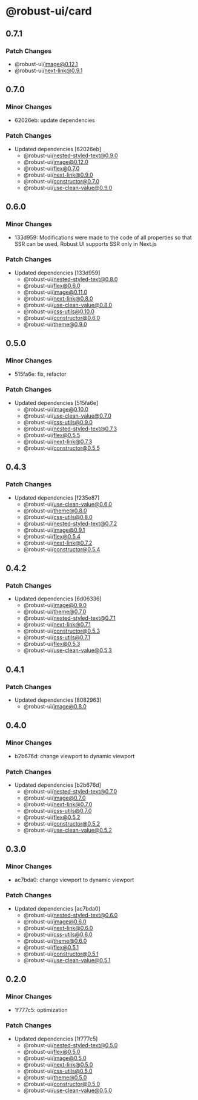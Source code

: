 # @robust-ui/card

## 0.7.1

### Patch Changes

- @robust-ui/image@0.12.1
- @robust-ui/next-link@0.9.1

## 0.7.0

### Minor Changes

- 62026eb: update dependencies

### Patch Changes

- Updated dependencies [62026eb]
  - @robust-ui/nested-styled-text@0.9.0
  - @robust-ui/image@0.12.0
  - @robust-ui/flex@0.7.0
  - @robust-ui/next-link@0.9.0
  - @robust-ui/constructor@0.7.0
  - @robust-ui/use-clean-value@0.9.0

## 0.6.0

### Minor Changes

- 133d959: Modifications were made to the code of all properties so that SSR can be used, Robust UI supports SSR only in Next.js

### Patch Changes

- Updated dependencies [133d959]
  - @robust-ui/nested-styled-text@0.8.0
  - @robust-ui/flex@0.6.0
  - @robust-ui/image@0.11.0
  - @robust-ui/next-link@0.8.0
  - @robust-ui/use-clean-value@0.8.0
  - @robust-ui/css-utils@0.10.0
  - @robust-ui/constructor@0.6.0
  - @robust-ui/theme@0.9.0

## 0.5.0

### Minor Changes

- 515fa6e: fix, refactor

### Patch Changes

- Updated dependencies [515fa6e]
  - @robust-ui/image@0.10.0
  - @robust-ui/use-clean-value@0.7.0
  - @robust-ui/css-utils@0.9.0
  - @robust-ui/nested-styled-text@0.7.3
  - @robust-ui/flex@0.5.5
  - @robust-ui/next-link@0.7.3
  - @robust-ui/constructor@0.5.5

## 0.4.3

### Patch Changes

- Updated dependencies [f235e87]
  - @robust-ui/use-clean-value@0.6.0
  - @robust-ui/theme@0.8.0
  - @robust-ui/css-utils@0.8.0
  - @robust-ui/nested-styled-text@0.7.2
  - @robust-ui/image@0.9.1
  - @robust-ui/flex@0.5.4
  - @robust-ui/next-link@0.7.2
  - @robust-ui/constructor@0.5.4

## 0.4.2

### Patch Changes

- Updated dependencies [6d06336]
  - @robust-ui/image@0.9.0
  - @robust-ui/theme@0.7.0
  - @robust-ui/nested-styled-text@0.7.1
  - @robust-ui/next-link@0.7.1
  - @robust-ui/constructor@0.5.3
  - @robust-ui/css-utils@0.7.1
  - @robust-ui/flex@0.5.3
  - @robust-ui/use-clean-value@0.5.3

## 0.4.1

### Patch Changes

- Updated dependencies [8082963]
  - @robust-ui/image@0.8.0

## 0.4.0

### Minor Changes

- b2b676d: change viewport to dynamic viewport

### Patch Changes

- Updated dependencies [b2b676d]
  - @robust-ui/nested-styled-text@0.7.0
  - @robust-ui/image@0.7.0
  - @robust-ui/next-link@0.7.0
  - @robust-ui/css-utils@0.7.0
  - @robust-ui/flex@0.5.2
  - @robust-ui/constructor@0.5.2
  - @robust-ui/use-clean-value@0.5.2

## 0.3.0

### Minor Changes

- ac7bda0: change viewport to dynamic viewport

### Patch Changes

- Updated dependencies [ac7bda0]
  - @robust-ui/nested-styled-text@0.6.0
  - @robust-ui/image@0.6.0
  - @robust-ui/next-link@0.6.0
  - @robust-ui/css-utils@0.6.0
  - @robust-ui/theme@0.6.0
  - @robust-ui/flex@0.5.1
  - @robust-ui/constructor@0.5.1
  - @robust-ui/use-clean-value@0.5.1

## 0.2.0

### Minor Changes

- 1f777c5: optimization

### Patch Changes

- Updated dependencies [1f777c5]
  - @robust-ui/nested-styled-text@0.5.0
  - @robust-ui/flex@0.5.0
  - @robust-ui/image@0.5.0
  - @robust-ui/next-link@0.5.0
  - @robust-ui/css-utils@0.5.0
  - @robust-ui/theme@0.5.0
  - @robust-ui/constructor@0.5.0
  - @robust-ui/use-clean-value@0.5.0
